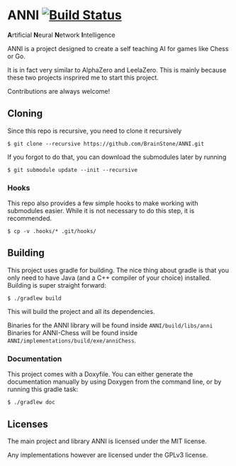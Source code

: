 # ANNI [![Build Status](https://travis-ci.org/BrainStone/ANNI.svg?branch=master)](https://travis-ci.org/BrainStone/ANNI)

**A**rtificial **N**eural **N**etwork **I**ntelligence

ANNI is a project designed to create a self teaching AI for games like Chess or Go.

It is in fact very similar to AlphaZero and LeelaZero. This is mainly because these two projects insprired me to start this project.

Contributions are always welcome!

## Cloning

Since this repo is recursive, you need to clone it recursively

    $ git clone --recursive https://github.com/BrainStone/ANNI.git

If you forgot to do that, you can download the submodules later by running

    $ git submodule update --init --recursive

### Hooks

This repo also provides a few simple hooks to make working with submodules easier. While it is not necessary to do this step, it is recommended.

    $ cp -v .hooks/* .git/hooks/

## Building

This project uses gradle for building. The nice thing about gradle is that you only need to have Java (and a C++ compiler of your choice) installed.  
Building is super straight forward:

    $ ./gradlew build

This will build the project and all its dependencies.

Binaries for the ANNI library will be found inside `ANNI/build/libs/anni`
Binaries for ANNI-Chess will be found inside `ANNI/implementations/build/exe/anniChess`.

### Documentation

This project comes with a Doxyfile. You can either generate the documentation manually by using Doxygen from the command line, or by running this gradle task:

    $ ./gradlew doc

## Licenses

The main project and library ANNI is licensed under the MIT license.

Any implementations however are licensed under the GPLv3 license.
